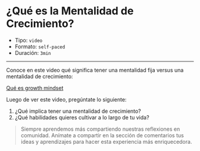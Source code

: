 # ¿Qué es la Mentalidad de Crecimiento?

* Tipo: `video`
* Formato: `self-paced`
* Duración: `3min`

***
Conoce en este video qué significa tener una mentalidad fija
versus una mentalidad de crecimiento:

[Qué es growth mindset](https://vimeo.com/407240377)

Luego de ver este video, pregúntate lo siguiente:
1. ¿Qué implica tener una mentalidad de crecimiento?
2. ¿Qué habilidades quieres cultivar a lo largo de tu vida?

> Siempre aprendemos más compartiendo nuestras reflexiones en comunidad.
Anímate a compartir en la sección de comentarios tus ideas y aprendizajes
para hacer esta experiencia más enriquecedora.
